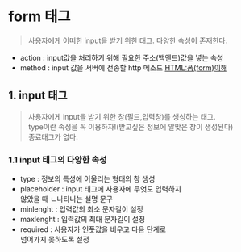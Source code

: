 # form 태그

> 사용자에게 어떠한 input을 받기 위한 태그.
> 다양한 속성이 존재한다.

- action : input값을 처리하기 위해 필요한 주소(백엔드)값을 넣는 속성
- method : input 값을 서버에 전송할 http 메소드
  [HTML:폼(form)이해](https://www.nextree.co.kr/p8428/)

## 1. input 태그

> 사용자에게 input을 받기 위한 창(필드,입력창)를 생성하는 태그.  
> type이란 속성을 꼭 이용하자!(받고싶은 정보에 알맞은 창이 생성된다)  
> 종료태그가 없다.

### 1.1 input 태그의 다양한 속성

- type : 정보의 특성에 어울리는 형태의 창 생성
- placeholder : input 태그에 사용자에 무엇도 입력하지  
  않았을 때 ㄴ나타나는 설명 문구
- minlenght : 입력값의 최소 문자길이 설정
- maxlenght : 입력값의 최대 문자길이 설정
- required : 사용자가 인풋값을 비우고 다음 단계로  
  넘어가지 못하도록 설정
